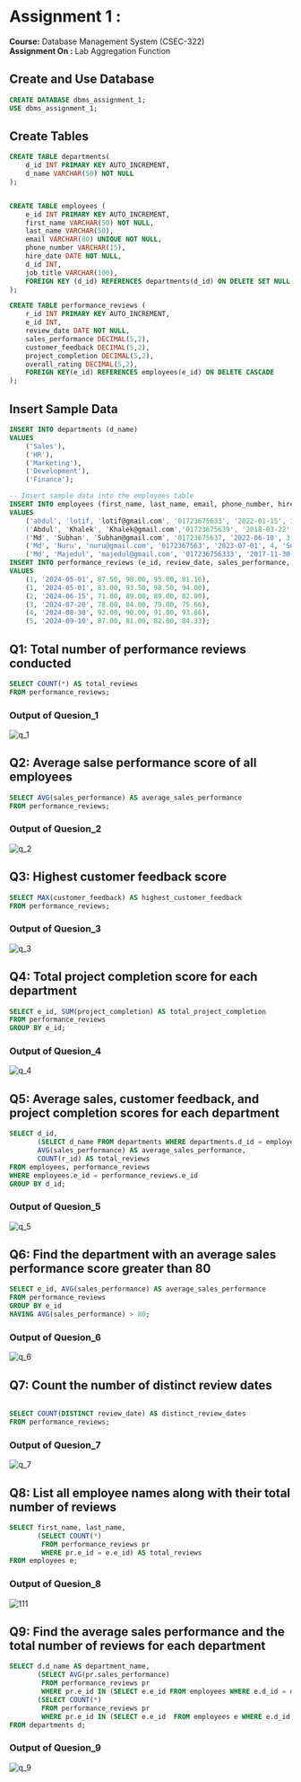 # Assignment 1 :
**Course:** Database Management System  (CSEC-322)<br />
**Assignment On :** Lab Aggregation Function
## Create and Use Database
```sql
CREATE DATABASE dbms_assignment_1;
USE dbms_assignment_1;
```

## Create Tables
```sql
CREATE TABLE departments( 
    d_id INT PRIMARY KEY AUTO_INCREMENT,
    d_name VARCHAR(50) NOT NULL
);


CREATE TABLE employees (
    e_id INT PRIMARY KEY AUTO_INCREMENT,
    first_name VARCHAR(50) NOT NULL,
    last_name VARCHAR(50),
    email VARCHAR(80) UNIQUE NOT NULL,
    phone_number VARCHAR(15),
    hire_date DATE NOT NULL,
    d_id INT,
    job_title VARCHAR(100),
    FOREIGN KEY (d_id) REFERENCES departments(d_id) ON DELETE SET NULL
);

CREATE TABLE performance_reviews (
    r_id INT PRIMARY KEY AUTO_INCREMENT,
    e_id INT,
    review_date DATE NOT NULL,
    sales_performance DECIMAL(5,2),
    customer_feedback DECIMAL(5,2),
    project_completion DECIMAL(5,2),
    overall_rating DECIMAL(5,2),
    FOREIGN KEY(e_id) REFERENCES employees(e_id) ON DELETE CASCADE
);
```

## Insert Sample Data
```sql
INSERT INTO departments (d_name)
VALUES 
    ('Sales'),
    ('HR'),
    ('Marketing'),
    ('Development'),
    ('Finance');

-- Insert sample data into the employees table
INSERT INTO employees (first_name, last_name, email, phone_number, hire_date, d_id, job_title)
VALUES
    ('abdul', 'lotif, 'lotif@gmail.com', '01723675633', '2022-01-15', 1, 'Sales Manager'),
    ('Abdul', 'Khalek', 'Khalek@gmail.com','01723675639', '2018-03-22', 2, 'HR Manager'),
    ('Md', 'Subhan', 'Subhan@gmail.com', '01723675637, '2022-06-10', 3, 'Marketing Specialist'),
    ('Md', 'Nuru', 'nuru@gmail.com', '0172367563', '2023-07-01', 4, 'Software Engineer'),
    ('Md', 'Majedul', 'majedul@gmail.com', '017236756333', '2017-11-30', 5, 'Accountant');
INSERT INTO performance_reviews (e_id, review_date, sales_performance, customer_feedback, project_completion, overall_rating)
VALUES
    (1, '2024-05-01', 87.50, 98.00, 95.00, 81.16),
    (1, '2024-05-01', 83.00, 93.50, 98.50, 94.00),
    (2, '2024-06-15', 71.00, 89.00, 89.00, 82.00),
    (3, '2024-07-20', 78.00, 84.00, 79.00, 75.66),
    (4, '2024-08-30', 92.00, 90.00, 91.00, 93.66),
    (5, '2024-09-10', 87.00, 81.00, 82.00, 84.33);

```

## Q1: Total number of performance reviews conducted
```sql
SELECT COUNT(*) AS total_reviews
FROM performance_reviews;
```
### Output of Quesion_1
![q_1](https://github.com/user-attachments/assets/149004d1-8825-411d-a353-d568d3c97d94)
## Q2: Average salse performance score of all employees
```sql
SELECT AVG(sales_performance) AS average_sales_performance
FROM performance_reviews;
```
### Output of Quesion_2
![q_2](https://github.com/user-attachments/assets/57e02be3-a0bc-472e-9868-ac019b28e259)


## Q3: Highest customer feedback score
```sql
SELECT MAX(customer_feedback) AS highest_customer_feedback
FROM performance_reviews;
```
### Output of Quesion_3
![q_3](https://github.com/user-attachments/assets/65486a52-41c8-4037-bc07-7cd48c9aec20)


## Q4: Total project completion score for each department
```sql
SELECT e_id, SUM(project_completion) AS total_project_completion
FROM performance_reviews
GROUP BY e_id;
```
### Output of Quesion_4
![q_4](https://github.com/user-attachments/assets/0914183b-bdac-4ce0-bcb1-58ab9d6a3845)


## Q5: Average sales, customer feedback, and project completion scores for each department
```sql
SELECT d_id,
       (SELECT d_name FROM departments WHERE departments.d_id = employees.d_id) AS department_name,
       AVG(sales_performance) AS average_sales_performance,
       COUNT(r_id) AS total_reviews
FROM employees, performance_reviews
WHERE employees.e_id = performance_reviews.e_id
GROUP BY d_id;

```
### Output of Quesion_5

![q_5](https://github.com/user-attachments/assets/df1ac36f-157c-4f8d-9f79-d5ca52b82b43)

## Q6: Find the department with an average sales performance score greater than 80
```sql
SELECT e_id, AVG(sales_performance) AS average_sales_performance
FROM performance_reviews
GROUP BY e_id
HAVING AVG(sales_performance) > 80;
```
### Output of Quesion_6

![q_6](https://github.com/user-attachments/assets/a33e941e-b85c-43f6-81ac-f2968a35b4e8)

## Q7: Count the number of distinct review dates
```sql

SELECT COUNT(DISTINCT review_date) AS distinct_review_dates
FROM performance_reviews;
```
### Output of Quesion_7

![q_7](https://github.com/user-attachments/assets/e107aee0-7139-4f6f-987c-2a3a4f4402ab)

## Q8: List all employee names along with their total number of reviews
```sql
SELECT first_name, last_name, 
       (SELECT COUNT(*) 
        FROM performance_reviews pr 
        WHERE pr.e_id = e.e_id) AS total_reviews
FROM employees e;

```
### Output of Quesion_8
![111](https://github.com/user-attachments/assets/00134ff4-0b9a-441c-b7cb-2dcb25256a09)

## Q9: Find the average sales performance and the total number of reviews for each department
```sql
SELECT d.d_name AS department_name,
       (SELECT AVG(pr.sales_performance)
        FROM performance_reviews pr
        WHERE pr.e_id IN (SELECT e.e_id FROM employees WHERE e.d_id = d.d_id)) AS average_sales_performance,
       (SELECT COUNT(*)
        FROM performance_reviews pr
        WHERE pr.e_id IN (SELECT e.e_id  FROM employees e WHERE e.d_id = d.d_id)) AS total_reviews
FROM departments d;
```
### Output of Quesion_9
![q_9](https://github.com/user-attachments/assets/4352c23e-40e0-46e6-aaf1-ea875274fa3d)
